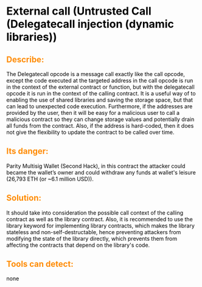 <style>
H1{color:Black !important;}
H2{color:DarkOrange !important;}
p{color:Black !important;}
</style>

# External call (Untrusted Call (Delegatecall injection (dynamic libraries))

## Describe: 
The Delegatecall opcode is a message call exactly like the call opcode, except the code 
executed at the targeted address in the call opcode is run in the context of the external 
contract or function, but with the delegatecall opcode it is run in the context 
of the calling contract. It is a useful way of to enabling the use of shared libraries 
and saving the storage space, but that can lead to unexpected code execution. 
Furthermore, if the addresses are provided by the user, then it will be easy for a 
malicious user to call a malicious contract so they can change storage values and 
potentially drain all funds from the contract. Also, if the address is hard-coded, 
then it does not give the flexibility to update the contract to be called over time.

## Its danger:
 Parity Multisig Wallet (Second Hack), in this contract the attacker could became the 
 wallet’s owner and could withdraw any funds at wallet's leisure (26,793 ETH (or ~6.1 million USD)).
 
## Solution:
 It should take into consideration the possible call context of the calling contract as well as the library contract. Also, it is recommended to use the library keyword for implementing library contracts, 
 which makes the library stateless and non-self-destructable, hence preventing 
 attackers from modifying the state of the library directly, which prevents them from 
 affecting the contracts that depend on the library's code.

## Tools can detect:
 none
